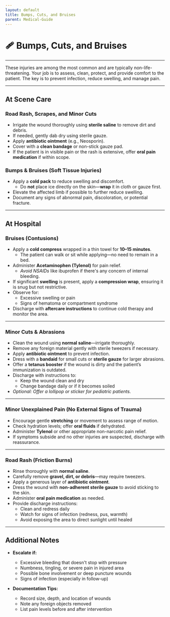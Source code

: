 ```yaml
---
layout: default
title: Bumps, Cuts, and Bruises
parent: Medical-Guide
---
```


# 🩹 Bumps, Cuts, and Bruises

---

These injuries are among the most common and are typically non-life-threatening. Your job is to assess, clean, protect, and provide comfort to the patient. The key is to prevent infection, reduce swelling, and manage pain.

---

## At Scene Care

### Road Rash, Scrapes, and Minor Cuts
- Irrigate the wound thoroughly using **sterile saline** to remove dirt and debris.
- If needed, gently dab dry using sterile gauze.
- Apply **antibiotic ointment** (e.g., Neosporin).
- Cover with a **clean bandage** or non-stick gauze pad.
- If the patient is in visible pain or the rash is extensive, offer **oral pain medication** if within scope.

### Bumps & Bruises (Soft Tissue Injuries)
- Apply a **cold pack** to reduce swelling and discomfort.
  - Do **not** place ice directly on the skin—**wrap** it in cloth or gauze first.
- Elevate the affected limb if possible to further reduce swelling.
- Document any signs of abnormal pain, discoloration, or potential fracture.

---

## At Hospital

### Bruises (Contusions)
- Apply a **cold compress** wrapped in a thin towel for **10–15 minutes**.
  - The patient can walk or sit while applying—no need to remain in a bed.
- Administer **Acetaminophen (Tylenol)** for pain relief.
  - *Avoid NSAIDs* like ibuprofen if there's any concern of internal bleeding.
- If significant **swelling** is present, apply a **compression wrap**, ensuring it is snug but not restrictive.
- Observe for:
  - Excessive swelling or pain
  - Signs of hematoma or compartment syndrome
- Discharge with **aftercare instructions** to continue cold therapy and monitor the area.

---

### Minor Cuts & Abrasions
- Clean the wound using **normal saline**—irrigate thoroughly.
- Remove any foreign material gently with sterile tweezers if necessary.
- Apply **antibiotic ointment** to prevent infection.
- Dress with a **bandaid** for small cuts or **sterile gauze** for larger abrasions.
- Offer a **tetanus booster** if the wound is dirty and the patient’s immunization is outdated.
- Discharge with instructions to:
  - Keep the wound clean and dry
  - Change bandage daily or if it becomes soiled
- *Optional: Offer a lollipop or sticker for pediatric patients.*

---

### Minor Unexplained Pain (No External Signs of Trauma)
- Encourage gentle **stretching** or movement to assess range of motion.
- Check hydration levels; offer **oral fluids** if dehydrated.
- Administer **Tylenol** or other appropriate non-narcotic pain relief.
- If symptoms subside and no other injuries are suspected, discharge with reassurance.

---

### Road Rash (Friction Burns)
- Rinse thoroughly with **normal saline**.
- Carefully remove **gravel, dirt, or debris**—may require tweezers.
- Apply a generous layer of **antibiotic ointment**.
- Dress the wound with **non-adherent sterile gauze** to avoid sticking to the skin.
- Administer **oral pain medication** as needed.
- Provide discharge instructions:
  - Clean and redress daily
  - Watch for signs of infection (redness, pus, warmth)
  - Avoid exposing the area to direct sunlight until healed

---

## Additional Notes

- **Escalate if:**  
  - Excessive bleeding that doesn't stop with pressure  
  - Numbness, tingling, or severe pain in injured area  
  - Possible bone involvement or deep puncture wounds  
  - Signs of infection (especially in follow-up)

- **Documentation Tips:**
  - Record size, depth, and location of wounds
  - Note any foreign objects removed
  - List pain levels before and after intervention
